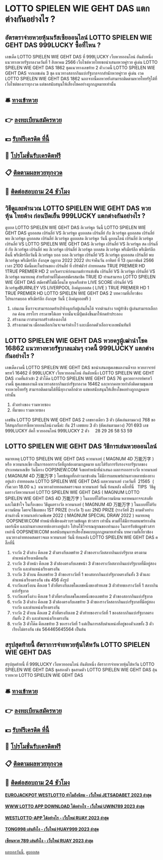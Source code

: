 # LOTTO SPIELEN WIE GEHT DAS แตกต่างกันอย่างไร ?
## อัตรตราจ่ายหวยหุ้นนรัสเซียออนไลน์ LOTTO SPIELEN WIE GEHT DAS 999LUCKY ซื้อที่ไหน ?
เลขเด็ด LOTTO SPIELEN WIE GEHT DAS ที่ 999LUCKY เว็บหวยออนไลน์ อันดับหนึ่ง แนวทางหวยรัฐบาลงวดวันที่ 1 สิงหาคม 2566 เว็บไซต์หวยไทยขอนำเสนอหวยคู่รวย คู่เด่น LOTTO SPIELEN WIE GEHT DAS 1862 ชุดแนวทางเลขท้าย 2 ตัวงวดนี้ LOTTO SPIELEN WIE GEHT DAS จากเลขเด่น 3 ชุด แนวทางสลากกินแบ่งรัฐบาลจากสำนักหวยคู่รวย คู่เด่น งวด LOTTO SPIELEN WIE GEHT DAS 1862 นอกจากนี้คอหวยยังสามารถติดตามหวยไทยรัฐได้ที่เว็บไซต์ของเราทุกงวด แต่ขอสนับสนุนให้เสี่ยงโชคอย่างถูกกฎหมายเท่านั้น

## 🛎 [ทางเข้าหวย](https://bit.ly/3BG5bNw)
## 👉 [ลงทะเบียนสมัครหวย](https://bit.ly/3BG5bNw)
## 💵 [รับฟรีเครดิต ที่นี้](https://bit.ly/3C3mvgS)
## 👑 [โปรโมชั่นรับเครดิตฟรี](https://bit.ly/3C3mvgS)
## 📋 [ติดตามผลหวยทุกงวด](https://bit.ly/3C3mvgS)
## 📱 [ติดต่อสอบถาม 24 ชัวโมง](https://bit.ly/3C3mvgS)

## วิธีดูและคำนวณ LOTTO SPIELEN WIE GEHT DAS หวยหุ้น ไทยค้าง ก่อนปิดเย็น 999LUCKY แตกต่างกันอย่างไร ?
ดูบอล LOTTO SPIELEN WIE GEHT DAS ลิเวอร์พูล วันนี้ LOTTO SPIELEN WIE GEHT DAS ดูบอลสด เบิร์นลี่ย์ VS ลิเวอร์พูล ดูบอลสด เบิร์นลี่ย์ กับ ลิเวอร์พูล ดูบอลสด เบิร์นลี่ย์ พบ ลิเวอร์พูล ดูบอลสด เบิร์นลี่ย์ ลิเวอร์พูล ดูบอลสด ลิเวอร์พูล วันนี้ ดูออนไลน์ เบิร์นลี่ย์ ลิเวอร์พูล เบิร์นลี่ย์ VS LOTTO SPIELEN WIE GEHT DAS ลิเวอร์พูล เบิร์นลี่ย์ VS ลิเวอร์พูล สด เบิร์นลี่ย์ กับ ลิเวอร์พูล เบิร์นลี่ย์ พบ ลิเวอร์พูล เบิร์นลี่ย์ ลิเวอร์พูล บอลสด ลิเวอร์พูล พรีเมียร์ลีก พรีเมียร์ลีกคืนนี้ พรีเมียร์ลีกวันนี้ ลิเวอร์พูล บอล บอล ลิเวอร์พูล
เบิร์นลี่ย์ VS ลิเวอร์พูล
ดูบอลสด เบิร์นลี่ย์ พบ ลิเวอร์พูล พรีเมียร์ลีก อังกฤษ ฤดูกาล 2022 2022 ประจำคืนวัน อาทิตย์ ที่ 13 กุมภาพันธ์ 2566 เวลา 2100 นัดนี้แตะในบ้านของ เบิร์นลี่ย์ ที่ เทิร์ฟมัวร์ ถ่ายทอดสด TRUE PREMIER HD 1TRUE PREMIER HD 2
บทวิเคราะห์ก่อนเกมส์การแข่งขัน เบิร์นลี่ย์ VS ลิเวอร์พูล
เบิร์นลี่ย์ VS ลิเวอร์พูล
หมายเหตุ สำหรับท่านที่ไม่เคยสมัครสมาชิค TRUE ID ท่านสามารถ LOTTO SPIELEN WIE GEHT DAS สมัครฟรีไม่มีเงื่อนไข ทุกเครือข่าย
LIVE SCORE เบิร์นลี่ย์ VS ลิเวอร์พูลBURNLEY VS LIVERPOOL
ลิงค์ดูบอลสด ( LIVE )
TRUE PREMIER HD 1
 TRUE PREMIER HD LOTTO SPIELEN WIE GEHT DAS 2 
บทความที่เกี่ยวข้อง
โปรแกรมบอล พรีเมียร์ลีก อังกฤษ วันนี้ ( ลิงค์ดูบอลฟรี )
1. เล่นเกม ซึ่งเราจะสามารถกดท้าเป่ายิงฉุบกับผู้เล่นอื่นได้ จากด้านล่าง รอผู้ท้าชิง ผู้เล่นสามารถเลือกกด ค้อน กรรไกร กระดาษได้เลย จากนั้นจะมีปุ่มเด้งขึ้นมาให้กดท้าประลอง
2. สร้างเกม เราสามารถสร้างห้องเองได้
3. สร้างเกมด่วน เมื่อกดเลือกเงินจะจดจำค้างไว้ และเมื่อกดตัวเลือกจะลงพนันทันที

## LOTTO SPIELEN WIE GEHT DAS หวยครูผู้เฒ่านำโชค 16862 แนวทางหวยรัฐบาลแม่นๆ งวดนี้ 999LUCKY แตกต่างกันอย่างไร ?
เลขเด็ดงวดนี้ LOTTO SPIELEN WIE GEHT DAS ขอนำเสนอชุดเลขผลงานดีจาก หวยอาจารย์พรทวี 16462 ที่ 999LUCKY เว็บหวยออนไลน์ อันดับหนึ่ง LOTTO SPIELEN WIE GEHT DAS งวดที่แล้วเข้า 2 ตัวโต๊ด LOTTO SPIELEN WIE GEHT DAS 76 ดูหวยอาจารย์พรทวีงวดนี้ ชุดเลขผลงานดี แนวทางสลากกินแบ่งรัฐบาลงวด 16462 และหากคอหวยกำลังติดตามชุดเลขจากหวยไทยรัฐ สามารถติดตามได้ที่นี่ทุกงวดอีกด้วย แต่ขอสนับสนุนให้เสี่ยงโชคอย่างถูกกฎหมายเท่านั้น
1. ตัวอย่างของ รวมหวยซอง
2. ที่มาของ รวมหวยซอง

เลขฟัน LOTTO SPIELEN WIE GEHT DAS 2
เลขหางเดียว 3 ตัว (ตัดเล่นตามดวง) 768
ขอให้สนุกกับการซื้อหวยออนไลน์งวดนี้ค่ะ
กัน 21
เลขชอบ 3 ตัว (ตัดเล่นตามดวง) 701 693
เลข 999LUCKY ลัคกี้ หวยออนไลน์ 999LUCKY 2 ตัว     28 29 26 58 53 59

## LOTTO SPIELEN WIE GEHT DAS วิธีการเล่นหวยออนไลน์
หมายเหตุ LOTTO SPIELEN WIE GEHT DAS หวยมาเลย์ ( MAGNUM 4D 万能万字 ) หรือ หวยมาเลเซีย เป็นการออกรางวัลที่ถูกต้องตามกฎหมาย และได้รับการรับรองจากรัฐบาลของประเทศมาเลเชีย
วันนี้ทาง OOPSNEW.COM จึงขอทำหน้าที่นำเสนอ ผลการออกรางวัล หวยมาเลย์ ( MAGNUM 4D 万能万字 ) โดยข้อมูลที่กล่าวมาข่างต้น ได้มีการเผยแพร่ผ่านทางหลายช่องทางอยู่แล้ว
ถ่ายทอดสด LOTTO SPIELEN WIE GEHT DAS ผลหวยมาเลย์ งวดวันที่  21565  ( เริ่มเวลา 18.00 น.)
 แนวทางถ่ายทอดสดตรวจผล หวยมาเลย์ วันนี้ ย้อนหลัง คลิ๊กที่นี่  
TIPS  วิธีดูผลรางวัลหวยมาเลย์ LOTTO SPIELEN WIE GEHT DAS ( MAGNUM LOTTO SPIELEN WIE GEHT DAS 4D 万能万字 ) ในแบบที่ได้รับความนิยม
หลายคนอาจจะสงสัย และไม่เข้าใจ ในเรื่องของ วิธีดูผลรางวัล หวยมาเลย์ ( MAGNUM 4D 万能万字 ) ในแบบที่ได้รับความนิยม โดยจะใช้ผลของ 1ST PRIZE (รางวัล 1) และ 2ND PRIZE (รางวัลที่ 2) ตามตัวอย่างด่านล่างนี้
หวยมาเลย์งวดพิเศษ 2022 ( MAGNUM SPECIAL DRAW 2022 )
หมายเหตุ  OOPSNEW.COM ทำหน้าที่เพียงแค่รวบรวมข้อมูล ข่าวสาร เท่านั้น ตามที่ได้มีการเผยแพร่ทางอินเตอร์เน็ท และผ่านทางหลายช่องทางอยู่แล้ว โปรดใช้วิจารณญาณของท่านเอง ในการรับข้อมูลข่าวสารเหล่านี้ OOPSNEW.COM ขอสนับสนุนการเสี่ยงโชคแบบถูกกฎหมายเท่านั้น
บทความที่เกี่ยวข้อง
 แนวทางถ่ายทอดสดตรวจผล หวยมาเลย์ วันนี้ ย้อนหลัง LOTTO SPIELEN WIE GEHT DAS คลิ๊กที่นี่  
1. รางวัล 2 ตัวล่าง คือเลข 2 ตัวตรงกับเลขท้าย 2 ตัวของรางวัลสลากกินแบ่งรัฐบาล ตรงตามตำแหน่งเรียงเหมือนกัน
2. รางวัล 3 ตัวหน้า คือเลข 3 ตัวต้องตรงกับเลขหน้า 3 ตัวของรางวัลสลากกินแบ่งรัฐบาลที่มีอยู่สองรางวัล และตำแหน่งเรียงตรงกัน
3. รางวัล 3 ตัวบน คือเลขท้าย 3 ตัวของรางวัลที่ 1 ของสลากกินแบ่งรัฐบาลตรงกันทั้ง 3 ตัวและตำแหน่งเรียงตรงกัน เช่น 456 ดังรูป
4. รางวัลเลขวิ่งบน คือเลข 1 ตัวที่ตรงกับเลขใดเลขหนึ่งของท้ายเลข 3 ตัวท้ายของรางวัลที่ 1 สลากกินแบ่งรัฐบาล
5. รางวัลเลขวิ่งล่าง คือเลข 1 ตัวที่ตรงกับเลขใดเลขหนึ่งของเลขท้าย 2 ตัวของสลากกินแบ่งรัฐบาล
6. รางวัล 3 ตัวล่าง คือเลข 3 ตัวต้องตรงกับเลขท้าย 3 ตัวของรางวัลสลากกินแบ่งรัฐบาลที่มีอยู่สองรางวัล และตำแหน่งเรียงตรงกัน
7. รางวัล 2 ตัวบน คือเลข 2 ตัวที่ตรงกับเลข 2 ตัวท้ายของรางวัลที่ 1 ของสลากกินแบ่งรัฐบาลตรงกันทั้ง 2 ตัว และตำแหน่งเรียงตรงกัน
8. รางวัล 3 ตัวโต๊ด คือเลขท้าย 3 ของรางวัลที่ 1 แต่เป็นการสลับตำแหน่งที่อยู่ของตัวเลขทั้ง 3 ตัว เรียงไม่ตรงกัน เช่น 564465645564 เป็นต้น

## สรุปสุดท้ายนี้ อัตราการจ่ายหวยหุ้นไต้หวัน LOTTO SPIELEN WIE GEHT DAS
สรุปสุดท้ายนี้ ที่ 999LUCKY เว็บหวยออนไลน์ อันดับหนึ่ง อัตราการจ่ายหวยหุ้นไต้หวัน LOTTO SPIELEN WIE GEHT DAS ชุดสองตัว
ชุดสามตัว LOTTO SPIELEN WIE GEHT DAS ลุ้นรวยหวย LOTTO SPIELEN WIE GEHT DAS

## 🛎 [ทางเข้าหวย](https://bit.ly/3BG5bNw)
## 👉 [ลงทะเบียนสมัครหวย](https://bit.ly/3BG5bNw)
## 💵 [รับฟรีเครดิต ที่นี้](https://bit.ly/3C3mvgS)
## 👑 [โปรโมชั่นรับเครดิตฟรี](https://bit.ly/3C3mvgS)
## 📋 [ติดตามผลหวยทุกงวด](https://bit.ly/3C3mvgS)
## 📱 [ติดต่อสอบถาม 24 ชัวโมง](https://bit.ly/3C3mvgS)

#### [EUROJACKPOT WESTLOTTO ทำไมถึงนิยม - เว็บใหม่ JETSADABET 2023 ล่าสุด](https://atom.io/themes/eurojackpot%20westlotto%20ทำไมถึงนิยม%20-%20เว็บใหม่%20jetsadabet%202023%20ล่าสุด)
#### [WWW LOTTO APP DOWNLOAD ได้อย่างไร - เว็บใหม่ UWIN789 2023 ล่าสุด](https://atom.io/themes/www%20lotto%20app%20download%20ได้อย่างไร%20-%20เว็บใหม่%20uwin789%202023%20ล่าสุด)
#### [WESTLOTTO-APP ได้อย่างไร - เว็บใหม่ RUAY 2023 ล่าสุด](https://atom.io/themes/westlotto-app%20ได้อย่างไร%20-%20เว็บใหม่%20ruay%202023%20ล่าสุด)
#### [TONG998 เล่นยังไง - เว็บใหม่ HUAY999 2023 ล่าสุด](https://atom.io/themes/tong998%20เล่นยังไง%20-%20เว็บใหม่%20huay999%202023%20ล่าสุด)
#### [เซียนหวย 789 เล่นยังไง - เว็บใหม่ RUAY 2023 ล่าสุด](https://atom.io/themes/เซียนหวย%20789%20เล่นยังไง%20-%20เว็บใหม่%20ruay%202023%20ล่าสุด)

[ผลบอลวันนี้](https://siamsport.tv "ผลบอลวันนี้"), [ดูบอลสด](https://siamsport.tv/ดูบอลสด "ดูบอลสด")